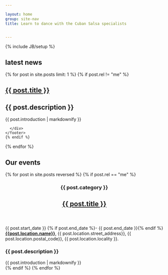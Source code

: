 ```yaml
---

layout: home
group: site-nav
title: Learn to dance with the Cuban Salsa specialists


---
```

{% include JB/setup %}

<section>
  <div class="section news">
    <h2>latest news</h2>
   {% for post in site.posts limit: 1 %}
    {% if post.rel != "me" %}
    <h2><a href="{{ BASE_PATH }}{{ post.url }}">{{ post.title }}</a></h2>
    <h1>{{ post.description }}</h1>
    <div class="intro">
      {{ post.introduction | markdownify }}
    </div>
    <footer>
      <div class="footer">

      </div>
    </footer>
    {% endif %}
  {% endfor %}
  </div>
</section>

<section>
  <div class="section featured">
  <h2>Our events</h2>
    {% for post in site.posts reversed  %}
      {% if post.rel == "me" %}
  <article>
    <div class="article">
      <header>
        <div class="header">
          <hgroup>
            <h3 class="pill"><span>{{ post.category }}</span></h3>
            <h2><a href="{{ BASE_PATH }}{{ post.url }}">{{ post.title }}</a></h2>
          </hgroup>
        </div>
      </header>
      <footer>
        <div class="footer">
          <p>{{ post.start_date }} {% if post.end_date %}- {{ post.end_date }}{% endif %} <a href="{{ post.location.map_url }}" title="Locate {{ post.location.name}} on Google map"><b>{{post.location.name}}</b></a>, {{ post.location.street_address}}, {{ post.location.postal_code}}, {{ post.location.locality }}.</p>
        </div>
      </footer>
      <h1>{{ post.description }}</h1>
      <div class="intro">
        {{ post.introduction | markdownify }}
      </div>
    </div>
  </article>
      {% endif %}
    {% endfor %}
  </div>
</section>
